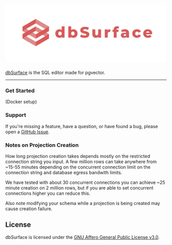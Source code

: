 <h1 align="center">
  <a href="https://dbsurface.com">
    <img 
      src="public/logo_and_name.png" 
      alt="dbSurface" 
      width="550"      
      style="height: auto;"
    />
  </a>
</h1>

[dbSurface](https://dbsurface.com) is the SQL editor made for pgvector.

---

### Get Started

(Docker setup)

### Support

If you're missing a feature, have a question, or have found a bug, please open a
[GitHub Issue](https://github.com/Z-Gort/dbSurface/issues/new).

### Notes on Projection Creation

How long projection creation takes depends mostly on the restricted connection string you input. A few million rows can take anywhere from ~15-55 minutes depending on the concurrent connection limit on the connection string and database egress bandwith limits. 

We have tested with about 30 concurrent connections you can achieve ~25 minute creation on 2 million rows, but if you are able to set concurrent connections higher you can reduce this. 

Also note modifying your schema while a projection is being created may cause creation failure.

## License

dbSurface is licensed under the [GNU Affero General Public License v3.0](LICENSE).


